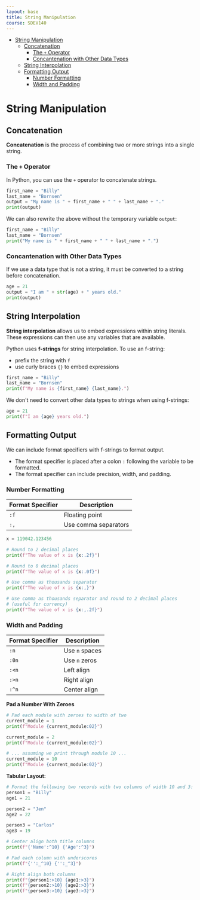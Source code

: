 ```yaml
---
layout: base
title: String Manipulation
course: SDEV140
---
```


- [String Manipulation](#string-manipulation)
  - [Concatenation](#concatenation)
    - [The `+` Operator](#the--operator)
    - [Concantenation with Other Data Types](#concantenation-with-other-data-types)
  - [String Interpolation](#string-interpolation)
  - [Formatting Output](#formatting-output)
    - [Number Formatting](#number-formatting)
    - [Width and Padding](#width-and-padding)

# String Manipulation

## Concatenation

**Concatenation** is the process of combining two or more strings into a single string.

### The `+` Operator

In Python, you can use the `+` operator to concatenate strings.

```python
first_name = "Billy"
last_name = "Bornsen"
output = "My name is " + first_name + " " + last_name + "."
print(output)
```

We can also rewrite the above without the temporary variable `output`:

```python
first_name = "Billy"
last_name = "Bornsen"
print("My name is " + first_name + " " + last_name + ".")
```

### Concantenation with Other Data Types

If we use a data type that is not a string, it must be converted to a string before concatenation.

```python
age = 21
output = "I am " + str(age) + " years old."
print(output)
```

## String Interpolation

**String interpolation** allows us to embed expressions within string literals. These expressions can then use any variables that are available.

Python uses **f-strings** for string interpolation. To use an f-string:

- prefix the string with `f`
- use curly braces `{}` to embed expressions

```python
first_name = "Billy"
last_name = "Bornsen"
print(f"My name is {first_name} {last_name}.")
```

We don't need to convert other data types to strings when using f-strings:

```python
age = 21
print(f"I am {age} years old.")
```

## Formatting Output

We can include format specifiers with f-strings to format output.

- The format specifier is placed after a colon `:` following the variable to be formatted.
- The format specifier can include precision, width, and padding.

### Number Formatting

| Format Specifier | Description          |
| ---------------- | -------------------- |
| `:f`             | Floating point       |
| `:,`             | Use comma separators |

```python
x = 119042.123456

# Round to 2 decimal places
print(f"The value of x is {x:.2f}")

# Round to 0 decimal places
print(f"The value of x is {x:.0f}")

# Use comma as thousands separator
print(f"The value of x is {x:,}")

# Use comma as thousands separator and round to 2 decimal places
# (useful for currency)
print(f"The value of x is {x:,.2f}")
```

### Width and Padding

| Format Specifier | Description    |
| ---------------- | -------------- |
| `:n`             | Use `n` spaces |
| `:0n`            | Use `n` zeros  |
| `:<n`            | Left align     |
| `:>n`            | Right align    |
| `:^n`            | Center align   |

**Pad a Number With Zeroes**

```python
# Pad each module with zeroes to width of two
current_module = 1
print(f"Module {current_module:02}")

current_module = 2
print(f"Module {current_module:02}")

# ... assuming we print through module 10 ...
current_module = 10
print(f"Module {current_module:02}")
```

**Tabular Layout:**

```python
# Format the following two records with two columns of width 10 and 3:
person1 = "Billy"
age1 = 21

person2 = "Jen"
age2 = 22

person3 = "Carlos"
age3 = 19

# Center align both title columns
print(f"{'Name':^10} {'Age':^3}")

# Pad each column with underscores
print(f"{'':_^10} {'':_^3}")

# Right align both columns
print(f"{person1:>10} {age1:>3}")
print(f"{person2:>10} {age2:>3}")
print(f"{person3:>10} {age3:>3}")
```
